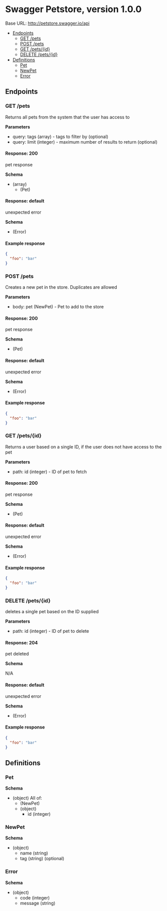 # Swagger Petstore, version 1.0.0

Base URL: http://petstore.swagger.io/api

<!-- TOC -->
- [Endpoints](#endpoints)
  - [GET /pets](#get-pets)
  - [POST /pets](#post-pets)
  - [GET /pets/{id}](#get-petsid)
  - [DELETE /pets/{id}](#delete-petsid)
- [Definitions](#definitions)
  - [Pet](#pet)
  - [NewPet](#newpet)
  - [Error](#error)

<!-- TOC END -->

## Endpoints

### GET /pets

Returns all pets from the system that the user has access to

**Parameters**

- query: tags (array) - tags to filter by (optional)
- query: limit (integer) - maximum number of results to return (optional)

#### Response: 200

pet response

**Schema**

- (array)
  - (Pet)

#### Response: default

unexpected error

**Schema**

- (Error)

#### Example response

```json
{
  "foo": "bar"
}
```

### POST /pets

Creates a new pet in the store.  Duplicates are allowed

**Parameters**

- body: pet (NewPet) - Pet to add to the store

#### Response: 200

pet response

**Schema**

- (Pet)

#### Response: default

unexpected error

**Schema**

- (Error)

#### Example response

```json
{
  "foo": "bar"
}
```

### GET /pets/{id}

Returns a user based on a single ID, if the user does not have access to the pet

**Parameters**

- path: id (integer) - ID of pet to fetch

#### Response: 200

pet response

**Schema**

- (Pet)

#### Response: default

unexpected error

**Schema**

- (Error)

#### Example response

```json
{
  "foo": "bar"
}
```

### DELETE /pets/{id}

deletes a single pet based on the ID supplied

**Parameters**

- path: id (integer) - ID of pet to delete

#### Response: 204

pet deleted

**Schema**

N/A

#### Response: default

unexpected error

**Schema**

- (Error)

#### Example response

```json
{
  "foo": "bar"
}
```

## Definitions

### Pet

**Schema**

- (object) All of:
  - (NewPet)
  - (object)
    - id (integer)

### NewPet

**Schema**

- (object)
  - name (string)
  - tag (string) (optional)

### Error

**Schema**

- (object)
  - code (integer)
  - message (string)

